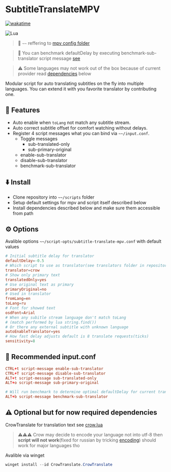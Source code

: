 # SubtitleTranslateMPV
[![wakatime](https://wakatime.com/badge/user/e95ece5f-54ed-4ef2-9ff3-b88a5a8bfc5c/project/ff0b8a46-c4f1-4805-a7a2-096874f3ed18.svg)](https://wakatime.com/badge/user/e95ece5f-54ed-4ef2-9ff3-b88a5a8bfc5c/project/ff0b8a46-c4f1-4805-a7a2-096874f3ed18)

![Lua](https://img.shields.io/badge/lua-%232C2D72.svg?style=for-the-badge&logo=lua&logoColor=white)

> 📝
> `~~` reffering to [mpv config folder](https://mpv.io/manual/stable/#script-location)

> 📝 You can benchmark defaultDelay by executing benchmark-sub-translator script message [see](#🧾-recommended-inputconf)

> ⚠️ Some languages may not work out of the box because of current provider read [dependencies](#%EF%B8%8F-optional-but-for-now-required-dependencies) below

Modular script for auto translating subtitles on the fly into multiple languages.
You can extend it with you favorite translator by contributing one.
## 🌿 Features
- Auto enable when `toLang` not match any subtitle stream.
- Auto correct subtitle offset for comfort watching without delays.
- Register 4 script messages what you can bind via `~~/input.conf`.
    - Toggle messages
        - sub-translated-only
        - sub-primary-original
    - enable-sub-translator
    - disable-sub-translator
    - benchmark-sub-translator

## ⬇️ Install
- Clone repository into `~~/scripts` folder
- Setup default settings for mpv and script itself described below
- Install dependencies described below and make sure them accessible from path

## ⚙️ Options
Avalible options `~~/script-opts/subtitle-translate-mpv.conf` with default values
```conf
# Initial subtitle delay for translator
defaultDelay=-0.5
# Which script to use as translator(see translators folder in repository)
translator=crow
# Show only primary text
translatedOnly=yes
# Use original text as primary
primaryOriginal=no
# Used in translator
fromLang=en
toLang=ru
# Font for showed text
osdFont=Arial
# When any subitle stream language don't match toLang
# (match performed by lua string.find())
# Or there any external subtitle with unknown language
autoEnableTranslator=yes
# How fast delay adjusts default is 8 translate requests(ticks)
sensitivity=8
```
## 🧾 Recommended input.conf
```conf
CTRL+t script-message enable-sub-translator
CTRL+T script-message disable-sub-translator
ALT+t script-message sub-translated-only
ALT+o script-message sub-primary-original

# Will run benchmark to determine optimal defaultDelay for current translator
ALT+b script-message benchmark-sub-translator
```
## ⚠️ Optional but for now required dependencies
CrowTranslate for translation text see [crow.lua](https://github.com/EnergoStalin/subutils-mpv/blob/master/modules/translators/crow.lua)
> ⚠️⚠️⚠️ Crow may decide to encode your language not into utf-8 then **script will not work**(fixed for russian by tricking [encoding](https://github.com/EnergoStalin/subtitle-translate-mpv/blob/master/modules/translators/encodings/auto.lua)) should work for major languages tho

Avalible via winget
```powershell
winget install --id CrowTranslate.CrowTranslate
```
